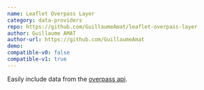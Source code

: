 ```yaml
---
name: Leaflet Overpass Layer
category: data-providers
repo: https://github.com/GuillaumeAmat/leaflet-overpass-layer
author: Guillaume AMAT
author-url: https://github.com/GuillaumeAmat
demo: 
compatible-v0: false
compatible-v1: true
---
```


Easily include data from the <a href="http://overpass-api.de">overpass api</a>.
